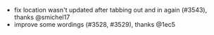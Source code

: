 - fix location wasn't updated after tabbing out and in again (#3543), thanks @smichel17
- improve some wordings (#3528, #3529), thanks @1ec5
